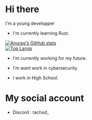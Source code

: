 # Hi there 

I'm a young developper 

- I'm currently learning Rust.

[![Anurag's GitHub stats](https://github-readme-stats.vercel.app/api?username=tachdv)](https://github.com/anuraghazra/github-readme-stats) \
[![Top Langs](https://github-readme-stats.vercel.app/api/top-langs/?username=anuraghazra&layout=donut)](https://github.com/anuraghazra/github-readme-stats)

- I'm currently working for my future.
- I'm want work in cybersecurity.

- I work in High School.

# My social account 

- Discord : tachxd_
